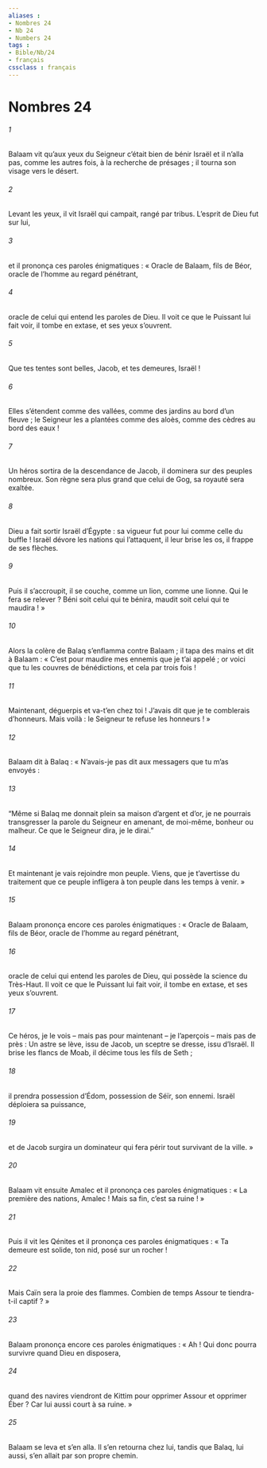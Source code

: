 ```yaml
---
aliases : 
- Nombres 24
- Nb 24
- Numbers 24
tags : 
- Bible/Nb/24
- français
cssclass : français
---
```


# Nombres 24

###### 1
Balaam vit qu’aux yeux du Seigneur c’était bien de bénir Israël et il n’alla pas, comme les autres fois, à la recherche de présages ; il tourna son visage vers le désert.
###### 2
Levant les yeux, il vit Israël qui campait, rangé par tribus. L’esprit de Dieu fut sur lui,
###### 3
et il prononça ces paroles énigmatiques :
« Oracle de Balaam, fils de Béor,
oracle de l’homme au regard pénétrant,
###### 4
oracle de celui qui entend les paroles de Dieu.
Il voit ce que le Puissant lui fait voir,
il tombe en extase, et ses yeux s’ouvrent.
###### 5
Que tes tentes sont belles, Jacob,
et tes demeures, Israël !
###### 6
Elles s’étendent comme des vallées,
comme des jardins au bord d’un fleuve ;
le Seigneur les a plantées comme des aloès,
comme des cèdres au bord des eaux !
###### 7
Un héros sortira de la descendance de Jacob,
il dominera sur des peuples nombreux.
Son règne sera plus grand que celui de Gog,
sa royauté sera exaltée.
###### 8
Dieu a fait sortir Israël d’Égypte :
sa vigueur fut pour lui comme celle du buffle !
Israël dévore les nations qui l’attaquent,
il leur brise les os,
il frappe de ses flèches.
###### 9
Puis il s’accroupit, il se couche,
comme un lion, comme une lionne.
Qui le fera se relever ?
Béni soit celui qui te bénira,
maudit soit celui qui te maudira ! »
###### 10
Alors la colère de Balaq s’enflamma contre Balaam ; il tapa des mains et dit à Balaam : « C’est pour maudire mes ennemis que je t’ai appelé ; or voici que tu les couvres de bénédictions, et cela par trois fois !
###### 11
Maintenant, déguerpis et va-t’en chez toi ! J’avais dit que je te comblerais d’honneurs. Mais voilà : le Seigneur te refuse les honneurs ! »
###### 12
Balaam dit à Balaq : « N’avais-je pas dit aux messagers que tu m’as envoyés :
###### 13
“Même si Balaq me donnait plein sa maison d’argent et d’or, je ne pourrais transgresser la parole du Seigneur en amenant, de moi-même, bonheur ou malheur. Ce que le Seigneur dira, je le dirai.”
###### 14
Et maintenant je vais rejoindre mon peuple. Viens, que je t’avertisse du traitement que ce peuple infligera à ton peuple dans les temps à venir. »
###### 15
Balaam prononça encore ces paroles énigmatiques :
« Oracle de Balaam, fils de Béor,
oracle de l’homme au regard pénétrant,
###### 16
oracle de celui qui entend les paroles de Dieu,
qui possède la science du Très-Haut.
Il voit ce que le Puissant lui fait voir,
il tombe en extase, et ses yeux s’ouvrent.
###### 17
Ce héros, je le vois – mais pas pour maintenant –
je l’aperçois – mais pas de près :
Un astre se lève, issu de Jacob,
un sceptre se dresse, issu d’Israël.
Il brise les flancs de Moab,
il décime tous les fils de Seth ;
###### 18
il prendra possession d’Édom,
possession de Séïr, son ennemi.
Israël déploiera sa puissance,
###### 19
et de Jacob surgira un dominateur
qui fera périr tout survivant de la ville. »
###### 20
Balaam vit ensuite Amalec et il prononça ces paroles énigmatiques :
« La première des nations, Amalec !
Mais sa fin, c’est sa ruine ! »
###### 21
Puis il vit les Qénites et il prononça ces paroles énigmatiques :
« Ta demeure est solide,
ton nid, posé sur un rocher !
###### 22
Mais Caïn sera la proie des flammes.
Combien de temps Assour te tiendra-t-il captif ? »
###### 23
Balaam prononça encore ces paroles énigmatiques :
« Ah ! Qui donc pourra survivre
quand Dieu en disposera,
###### 24
quand des navires viendront de Kittim
pour opprimer Assour et opprimer Éber ?
Car lui aussi court à sa ruine. »
###### 25
Balaam se leva et s’en alla. Il s’en retourna chez lui, tandis que Balaq, lui aussi, s’en allait par son propre chemin.
